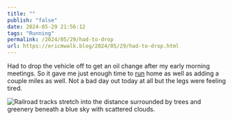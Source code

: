 ```yaml
---
title: ""
publish: "false"
date: 2024-05-29 21:56:12
tags: "Running"
permalink: /2024/05/29/had-to-drop
url: https://ericmwalk.blog/2024/05/29/had-to-drop.html
---
```


Had to drop the vehicle off to get an oil change after my early morning meetings. So it gave me just enough time to [run](https://strava.com/activities/11527719920) home as well as adding a couple miles as well. Not a bad day out today at all but the legs were feeling tired.

![Railroad tracks stretch into the distance surrounded by trees and greenery beneath a blue sky with scattered clouds.](https://ericmwalk.blog/uploads/2024/img-0095.jpeg)